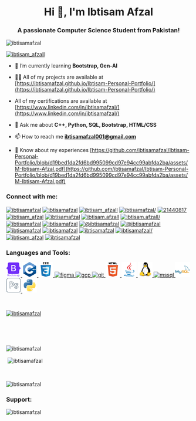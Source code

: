 <h1 align="center">Hi 👋, I'm Ibtisam Afzal</h1>
<h3 align="center">A passionate Computer Science Student from Pakistan!</h3>

<p align="left"> <img src="https://komarev.com/ghpvc/?username=ibtisamafzal&label=Profile%20views&color=0e75b6&style=flat" alt="ibtisamafzal" /> </p>

<p align="left"> <a href="https://twitter.com/ibtisam_afzall" target="blank"><img src="https://img.shields.io/twitter/follow/ibtisam_afzall?logo=twitter&style=for-the-badge" alt="ibtisam_afzall" /></a> </p>

- 🌱 I’m currently learning **Bootstrap, Gen-AI**

- 👨‍💻 All of my projects are available at [https://ibtisamafzal.github.io/Ibtisam-Personal-Portfolio/](https://ibtisamafzal.github.io/Ibtisam-Personal-Portfolio/)

- All of my certifications are available at [https://www.linkedin.com/in/ibtisamafzal/](https://www.linkedin.com/in/ibtisamafzal/)

- 💬 Ask me about **C++, Python, SQL, Bootstrap, HTML/CSS**

- 📫 How to reach me **ibtisamafzal001@gmail.com**

- 📄 Know about my experiences [https://github.com/ibtisamafzal/Ibtisam-Personal-Portfolio/blob/d19bed1da2fd6bd995099cd97e94cc99abfda2ba/assets/M-Ibtisam-Afzal.pdf](https://github.com/ibtisamafzal/Ibtisam-Personal-Portfolio/blob/d19bed1da2fd6bd995099cd97e94cc99abfda2ba/assets/M-Ibtisam-Afzal.pdf)


<h3 align="left">Connect with me:</h3>
<p align="left">
<a href="https://codepen.io/ibtisamafzal" target="blank"><img align="center" src="https://raw.githubusercontent.com/rahuldkjain/github-profile-readme-generator/master/src/images/icons/Social/codepen.svg" alt="ibtisamafzal" height="30" width="40" /></a>
<a href="https://dev.to/ibtisamafzal" target="blank"><img align="center" src="https://raw.githubusercontent.com/rahuldkjain/github-profile-readme-generator/master/src/images/icons/Social/devto.svg" alt="ibtisamafzal" height="30" width="40" /></a>
<a href="https://twitter.com/ibtisam_afzall" target="blank"><img align="center" src="https://raw.githubusercontent.com/rahuldkjain/github-profile-readme-generator/master/src/images/icons/Social/twitter.svg" alt="ibtisam_afzall" height="30" width="40" /></a>
<a href="https://linkedin.com/in/ibtisamafzal/" target="blank"><img align="center" src="https://raw.githubusercontent.com/rahuldkjain/github-profile-readme-generator/master/src/images/icons/Social/linked-in-alt.svg" alt="ibtisamafzal/" height="30" width="40" /></a>
<a href="https://stackoverflow.com/users/21440817" target="blank"><img align="center" src="https://raw.githubusercontent.com/rahuldkjain/github-profile-readme-generator/master/src/images/icons/Social/stack-overflow.svg" alt="21440817" height="30" width="40" /></a>
<a href="https://codesandbox.com/ibtisam_afzal" target="blank"><img align="center" src="https://raw.githubusercontent.com/rahuldkjain/github-profile-readme-generator/master/src/images/icons/Social/codesandbox.svg" alt="ibtisam_afzal" height="30" width="40" /></a>
<a href="https://kaggle.com/ibtisamafzal" target="blank"><img align="center" src="https://raw.githubusercontent.com/rahuldkjain/github-profile-readme-generator/master/src/images/icons/Social/kaggle.svg" alt="ibtisamafzal" height="30" width="40" /></a>
<a href="https://fb.com/ibtisam.afzall" target="blank"><img align="center" src="https://raw.githubusercontent.com/rahuldkjain/github-profile-readme-generator/master/src/images/icons/Social/facebook.svg" alt="ibtisam.afzall" height="30" width="40" /></a>
<a href="https://instagram.com/ibtisam.afzall/" target="blank"><img align="center" src="https://raw.githubusercontent.com/rahuldkjain/github-profile-readme-generator/master/src/images/icons/Social/instagram.svg" alt="ibtisam.afzall/" height="30" width="40" /></a>
<a href="https://dribbble.com/ibtisamafzal" target="blank"><img align="center" src="https://raw.githubusercontent.com/rahuldkjain/github-profile-readme-generator/master/src/images/icons/Social/dribbble.svg" alt="ibtisamafzal" height="30" width="40" /></a>
<a href="https://www.behance.net/ibtisamafzal" target="blank"><img align="center" src="https://raw.githubusercontent.com/rahuldkjain/github-profile-readme-generator/master/src/images/icons/Social/behance.svg" alt="ibtisamafzal" height="30" width="40" /></a>
<a href="https://hashnode.com/@ibtisamafzal" target="blank"><img align="center" src="https://raw.githubusercontent.com/rahuldkjain/github-profile-readme-generator/master/src/images/icons/Social/hashnode.svg" alt="@ibtisamafzal" height="30" width="40" /></a>
<a href="https://medium.com/@ibtisamafzal" target="blank"><img align="center" src="https://raw.githubusercontent.com/rahuldkjain/github-profile-readme-generator/master/src/images/icons/Social/medium.svg" alt="@ibtisamafzal" height="30" width="40" /></a>
<a href="https://www.codechef.com/users/ibtisamafzal" target="blank"><img align="center" src="https://cdn.jsdelivr.net/npm/simple-icons@3.1.0/icons/codechef.svg" alt="ibtisamafzal" height="30" width="40" /></a>
<a href="https://www.hackerrank.com/ibtisamafzal" target="blank"><img align="center" src="https://raw.githubusercontent.com/rahuldkjain/github-profile-readme-generator/master/src/images/icons/Social/hackerrank.svg" alt="ibtisamafzal" height="30" width="40" /></a>
<a href="https://codeforces.com/profile/ibtisamafzal" target="blank"><img align="center" src="https://raw.githubusercontent.com/rahuldkjain/github-profile-readme-generator/master/src/images/icons/Social/codeforces.svg" alt="ibtisamafzal" height="30" width="40" /></a>
<a href="https://www.leetcode.com/ibtisamafzal/" target="blank"><img align="center" src="https://raw.githubusercontent.com/rahuldkjain/github-profile-readme-generator/master/src/images/icons/Social/leet-code.svg" alt="ibtisamafzal/" height="30" width="40" /></a>
<a href="https://auth.geeksforgeeks.org/user/ibtisam_afzal" target="blank"><img align="center" src="https://raw.githubusercontent.com/rahuldkjain/github-profile-readme-generator/master/src/images/icons/Social/geeks-for-geeks.svg" alt="ibtisam_afzal" height="30" width="40" /></a>
<a href="https://www.topcoder.com/members/ibtisamafzal" target="blank"><img align="center" src="https://raw.githubusercontent.com/rahuldkjain/github-profile-readme-generator/master/src/images/icons/Social/topcoder.svg" alt="ibtisamafzal" height="30" width="40" /></a>
</p>

<h3 align="left">Languages and Tools:</h3>
<p align="left"> <a href="https://getbootstrap.com" target="_blank" rel="noreferrer"> <img src="https://raw.githubusercontent.com/devicons/devicon/master/icons/bootstrap/bootstrap-plain-wordmark.svg" alt="bootstrap" width="40" height="40"/> </a> <a href="https://www.w3schools.com/cpp/" target="_blank" rel="noreferrer"> <img src="https://raw.githubusercontent.com/devicons/devicon/master/icons/cplusplus/cplusplus-original.svg" alt="cplusplus" width="40" height="40"/> </a> <a href="https://www.w3schools.com/css/" target="_blank" rel="noreferrer"> <img src="https://raw.githubusercontent.com/devicons/devicon/master/icons/css3/css3-original-wordmark.svg" alt="css3" width="40" height="40"/> </a> <a href="https://www.figma.com/" target="_blank" rel="noreferrer"> <img src="https://www.vectorlogo.zone/logos/figma/figma-icon.svg" alt="figma" width="40" height="40"/> </a> <a href="https://cloud.google.com" target="_blank" rel="noreferrer"> <img src="https://www.vectorlogo.zone/logos/google_cloud/google_cloud-icon.svg" alt="gcp" width="40" height="40"/> </a> <a href="https://git-scm.com/" target="_blank" rel="noreferrer"> <img src="https://www.vectorlogo.zone/logos/git-scm/git-scm-icon.svg" alt="git" width="40" height="40"/> </a> <a href="https://www.w3.org/html/" target="_blank" rel="noreferrer"> <img src="https://raw.githubusercontent.com/devicons/devicon/master/icons/html5/html5-original-wordmark.svg" alt="html5" width="40" height="40"/> </a> <a href="https://www.java.com" target="_blank" rel="noreferrer"> <img src="https://raw.githubusercontent.com/devicons/devicon/master/icons/java/java-original.svg" alt="java" width="40" height="40"/> </a> <a href="https://www.linux.org/" target="_blank" rel="noreferrer"> <img src="https://raw.githubusercontent.com/devicons/devicon/master/icons/linux/linux-original.svg" alt="linux" width="40" height="40"/> </a> <a href="https://www.microsoft.com/en-us/sql-server" target="_blank" rel="noreferrer"> <img src="https://www.svgrepo.com/show/303229/microsoft-sql-server-logo.svg" alt="mssql" width="40" height="40"/> </a> <a href="https://www.mysql.com/" target="_blank" rel="noreferrer"> <img src="https://raw.githubusercontent.com/devicons/devicon/master/icons/mysql/mysql-original-wordmark.svg" alt="mysql" width="40" height="40"/> </a> <a href="https://www.photoshop.com/en" target="_blank" rel="noreferrer"> <img src="https://raw.githubusercontent.com/devicons/devicon/master/icons/photoshop/photoshop-line.svg" alt="photoshop" width="40" height="40"/> </a> <a href="https://www.python.org" target="_blank" rel="noreferrer"> <img src="https://raw.githubusercontent.com/devicons/devicon/master/icons/python/python-original.svg" alt="python" width="40" height="40"/> </a> </p>

<br>
<p align="left"> <a href="https://github.com/ryo-ma/github-profile-trophy"><img src="https://github-profile-trophy.vercel.app/?username=ibtisamafzal" alt="ibtisamafzal" /></a> </p>
<br><br><br>

<p><img align="left" src="https://github-readme-stats.vercel.app/api/top-langs?username=ibtisamafzal&show_icons=true&locale=en&layout=compact" alt="ibtisamafzal" /></p>
<br>
<p>&nbsp;<img align="center" src="https://github-readme-stats.vercel.app/api?username=ibtisamafzal&show_icons=true&locale=en" alt="ibtisamafzal" /></p>
<br>
<p><img align="center" src="https://github-readme-streak-stats.herokuapp.com/?user=ibtisamafzal&" alt="ibtisamafzal" /></p>

<h3 align="left">Support:</h3>
<p><a href="https://www.buymeacoffee.com/ibtisamafzal"> <img align="left" src="https://cdn.buymeacoffee.com/buttons/v2/default-yellow.png" height="50" width="210" alt="ibtisamafzal" /></a></p>
